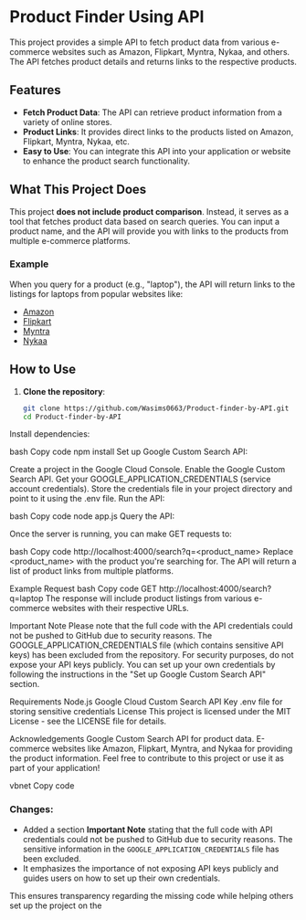 # Product Finder Using API

This project provides a simple API to fetch product data from various e-commerce websites such as Amazon, Flipkart, Myntra, Nykaa, and others. The API fetches product details and returns links to the respective products.

## Features

- **Fetch Product Data**: The API can retrieve product information from a variety of online stores.
- **Product Links**: It provides direct links to the products listed on Amazon, Flipkart, Myntra, Nykaa, etc.
- **Easy to Use**: You can integrate this API into your application or website to enhance the product search functionality.

## What This Project Does

This project **does not include product comparison**. Instead, it serves as a tool that fetches product data based on search queries. You can input a product name, and the API will provide you with links to the products from multiple e-commerce platforms.

### Example

When you query for a product (e.g., "laptop"), the API will return links to the listings for laptops from popular websites like:

- [Amazon](https://www.amazon.in)
- [Flipkart](https://www.flipkart.com)
- [Myntra](https://www.myntra.com)
- [Nykaa](https://www.nykaa.com)

## How to Use

1. **Clone the repository**:

   ```bash
   git clone https://github.com/Wasims0663/Product-finder-by-API.git
   cd Product-finder-by-API
Install dependencies:

bash
Copy code
npm install
Set up Google Custom Search API:

Create a project in the Google Cloud Console.
Enable the Google Custom Search API.
Get your GOOGLE_APPLICATION_CREDENTIALS (service account credentials).
Store the credentials file in your project directory and point to it using the .env file.
Run the API:

bash
Copy code
node app.js
Query the API:

Once the server is running, you can make GET requests to:

bash
Copy code
http://localhost:4000/search?q=<product_name>
Replace <product_name> with the product you're searching for. The API will return a list of product links from multiple platforms.

Example Request
bash
Copy code
GET http://localhost:4000/search?q=laptop
The response will include product listings from various e-commerce websites with their respective URLs.

Important Note
Please note that the full code with the API credentials could not be pushed to GitHub due to security reasons. The GOOGLE_APPLICATION_CREDENTIALS file (which contains sensitive API keys) has been excluded from the repository. For security purposes, do not expose your API keys publicly. You can set up your own credentials by following the instructions in the "Set up Google Custom Search API" section.

Requirements
Node.js
Google Cloud Custom Search API Key
.env file for storing sensitive credentials
License
This project is licensed under the MIT License - see the LICENSE file for details.

Acknowledgements
Google Custom Search API for product data.
E-commerce websites like Amazon, Flipkart, Myntra, and Nykaa for providing the product information.
Feel free to contribute to this project or use it as part of your application!

vbnet
Copy code

### Changes:
- Added a section **Important Note** stating that the full code with API credentials could not be pushed to GitHub due to security reasons. The sensitive information in the `GOOGLE_APPLICATION_CREDENTIALS` file has been excluded.
- It emphasizes the importance of not exposing API keys publicly and guides users on how to set up their own credentials.

This ensures transparency regarding the missing code while helping others set up the project on the
